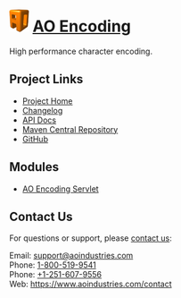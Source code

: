# [<img src="ao-logo.png" alt="AO Logo" width="35" height="40">](https://www.aoindustries.com/) [AO Encoding](https://www.aoindustries.com/ao-encoding/)
High performance character encoding.

## Project Links
* [Project Home](https://www.aoindustries.com/ao-encoding/)
* [Changelog](https://www.aoindustries.com/ao-encoding/changelog)
* [API Docs](https://www.aoindustries.com/ao-encoding/apidocs/)
* [Maven Central Repository](https://search.maven.org/#search%7Cgav%7C1%7Cg:%22com.aoindustries%22%20AND%20a:%22ao-encoding%22)
* [GitHub](https://github.com/aoindustries/ao-encoding)

## Modules
* [AO Encoding Servlet](https://www.aoindustries.com/ao-encoding/servlet/)

## Contact Us
For questions or support, please [contact us](https://www.aoindustries.com/contact):

Email: [support@aoindustries.com](mailto:support@aoindustries.com)  
Phone: [1-800-519-9541](tel:1-800-519-9541)  
Phone: [+1-251-607-9556](tel:+1-251-607-9556)  
Web: https://www.aoindustries.com/contact
